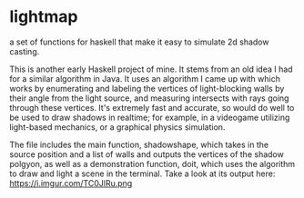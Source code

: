 # lightmap
a set of functions for haskell that make it easy to simulate 2d shadow casting.

This is another early Haskell project of mine. It stems from an old idea I had for a similar algorithm in Java.
It uses an algorithm I came up with which works by enumerating and labeling the vertices of light-blocking walls by their angle from the light source, and measuring intersects with rays going through these vertices. It's extremely fast and accurate, so would do well to be used to draw shadows in realtime; for example, in a videogame utilizing light-based mechanics, or a graphical physics simulation.

The file includes the main function, shadowshape, which takes in the source position and a list of walls and outputs the vertices of the shadow polgyon, as well as a demonstration function, doit, which uses the algorithm to draw and light a scene in the terminal. Take a look at its output here:
https://i.imgur.com/TC0JlRu.png
